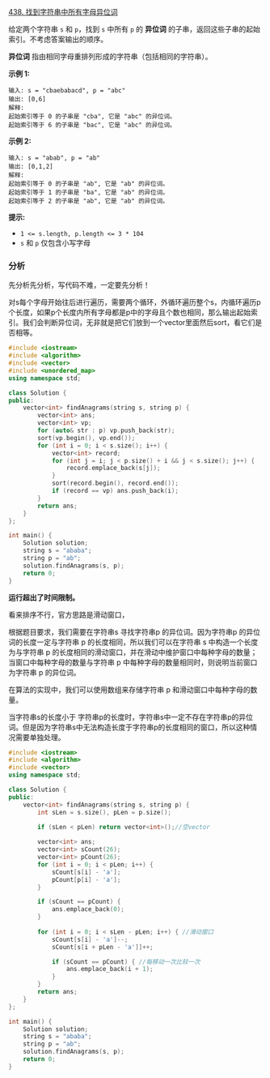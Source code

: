 [438. 找到字符串中所有字母异位词](https://leetcode.cn/problems/find-all-anagrams-in-a-string/)

给定两个字符串 `s` 和 `p`，找到 `s` 中所有 `p` 的 **异位词** 的子串，返回这些子串的起始索引。不考虑答案输出的顺序。

**异位词** 指由相同字母重排列形成的字符串（包括相同的字符串）。

 

**示例 1:**

```
输入: s = "cbaebabacd", p = "abc"
输出: [0,6]
解释:
起始索引等于 0 的子串是 "cba", 它是 "abc" 的异位词。
起始索引等于 6 的子串是 "bac", 它是 "abc" 的异位词。
```

 **示例 2:**

```
输入: s = "abab", p = "ab"
输出: [0,1,2]
解释:
起始索引等于 0 的子串是 "ab", 它是 "ab" 的异位词。
起始索引等于 1 的子串是 "ba", 它是 "ab" 的异位词。
起始索引等于 2 的子串是 "ab", 它是 "ab" 的异位词。
```

 

**提示:**

- `1 <= s.length, p.length <= 3 * 104`
- `s` 和 `p` 仅包含小写字母



### 分析

先分析先分析，写代码不难，一定要先分析！

对s每个字母开始往后进行遍历，需要两个循环，外循环遍历整个s，内循环遍历p个长度，如果p个长度内所有字母都是p中的字母且个数也相同，那么输出起始索引。我们会判断异位词，无非就是把它们放到一个vector里面然后sort，看它们是否相等。

```cpp
#include <iostream>
#include <algorithm>
#include <vector>
#include <unordered_map>
using namespace std;

class Solution {
public:
    vector<int> findAnagrams(string s, string p) {
        vector<int> ans;
        vector<int> vp;
        for (auto& str : p) vp.push_back(str);
        sort(vp.begin(), vp.end());
        for (int i = 0; i < s.size(); i++) {
            vector<int> record;
            for (int j = i; j < p.size() + i && j < s.size(); j++) {
                record.emplace_back(s[j]);
            }
            sort(record.begin(), record.end());
            if (record == vp) ans.push_back(i);
        }
        return ans;
    }
};

int main() {
    Solution solution;
    string s = "ababa";
    string p = "ab";
    solution.findAnagrams(s, p);
    return 0;
}
```

**运行超出了时间限制。**

看来排序不行，官方思路是滑动窗口，

根据题目要求，我们需要在字符串s 寻找字符串p 的异位词。因为字符串p 的异位词的长度一定与字符串 p 的长度相同，所以我们可以在字符串 s 中构造一个长度为与字符串 p 的长度相同的滑动窗口，并在滑动中维护窗口中每种字母的数量；当窗口中每种字母的数量与字符串 p 中每种字母的数量相同时，则说明当前窗口为字符串 p 的异位词。

在算法的实现中，我们可以使用数组来存储字符串 p 和滑动窗口中每种字母的数量。

当字符串s的长度小于 字符串p的长度时，字符串s中一定不存在字符串p的异位词。但是因为字符串s中无法构造长度于字符串p的长度相同的窗口，所以这种情况需要单独处理。

```cpp
#include <iostream>
#include <algorithm>
#include <vector>
using namespace std;

class Solution {
public:
    vector<int> findAnagrams(string s, string p) {
        int sLen = s.size(), pLen = p.size();
        
        if (sLen < pLen) return vector<int>();//空vector

        vector<int> ans;
        vector<int> sCount(26);
        vector<int> pCount(26);
        for (int i = 0; i < pLen; i++) {
            sCount[s[i] - 'a'];
            pCount[p[i] - 'a'];
        }

        if (sCount == pCount) {
            ans.emplace_back(0);
        }
        
        for (int i = 0; i < sLen - pLen; i++) { //滑动窗口
            sCount[s[i] - 'a']--;
            sCount[s[i + pLen - 'a']]++;

            if (sCount == pCount) { //每移动一次比较一次
                ans.emplace_back(i + 1);
            }
        }
        return ans;
    }
};

int main() {
    Solution solution;
    string s = "ababa";
    string p = "ab";
    solution.findAnagrams(s, p);
    return 0;
}
```

